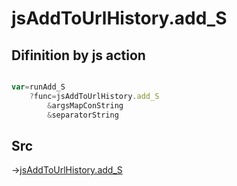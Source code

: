 # jsAddToUrlHistory.add_S

## Difinition by js action

```js.js

var=runAdd_S
	?func=jsAddToUrlHistory.add_S
		&argsMapConString
		&separatorString
```

## Src

->[jsAddToUrlHistory.add_S](https://github.com/puutaro/CommandClick/blob/master/app/src/main/java/com/puutaro/commandclick/fragment_lib/terminal_fragment/js_interface/toolbar/JsAddToUrlHistory.kt#L30)


